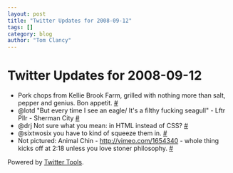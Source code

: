 ```yaml
---
layout: post
title: "Twitter Updates for 2008-09-12"
tags: []
category: blog
author: "Tom Clancy"
---
```


# Twitter Updates for 2008-09-12

<ul>
	<li>Pork chops from Kellie Brook Farm, grilled with nothing more than salt, pepper and genius. Bon appetit. <a href="http://twitter.com/tclancy/statuses/918327840">#</a></li>
	<li>@lotd "But every time I see an eagle/ It's a filthy fucking seagull" - Lftr Pllr - Sherman City <a href="http://twitter.com/tclancy/statuses/918852343">#</a></li>
	<li>@drj Not sure what you mean: in HTML instead of CSS? <a href="http://twitter.com/tclancy/statuses/918921236">#</a></li>
	<li>@sixtwosix you have to kind of squeeze them in. <a href="http://twitter.com/tclancy/statuses/919145896">#</a></li>
	<li>Not pictured: Animal Chin - <a href="http://vimeo.com/1654340" rel="nofollow">http://vimeo.com/1654340</a> - whole thing kicks off at 2:18 unless you love stoner philosophy. <a href="http://twitter.com/tclancy/statuses/919185829">#</a></li>
</ul>
<p>Powered by <a href="http://alexking.org/projects/wordpress">Twitter Tools</a>.</p>
